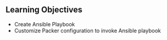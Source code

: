 ## Learning Objectives

* Create Ansible Playbook
* Customize Packer configuration to invoke Ansible playbook
